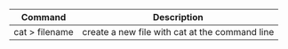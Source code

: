 |Command|Description|
|-------|-----------|
|cat > filename| create a new file with cat at the command line|
